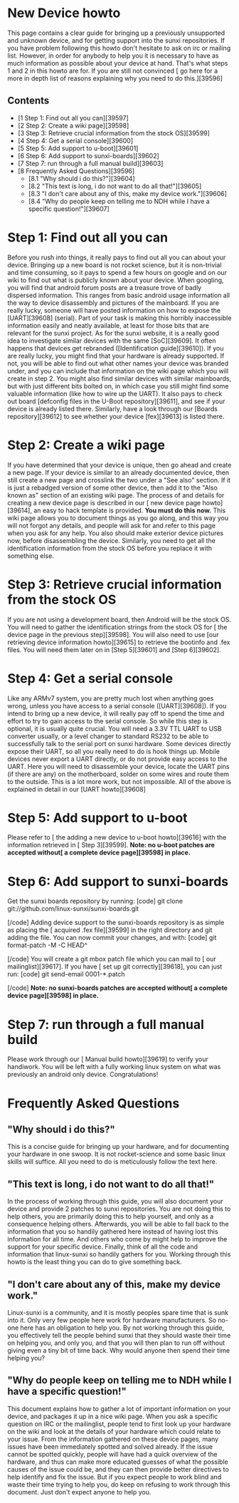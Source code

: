 # New Device howto
This page contains a clear guide for bringing up a previously unsupported and unknown device, and for getting support into the sunxi repositories. 
If you have problem following this howto don't hesitate to ask on irc or mailing list. However, in order for anybody to help you it is necessary to have as much information as possible about your device at hand. That's what steps 1 and 2 in this howto are for. 
If you are still not convinced [ go here for a more in depth list of reasons explaining why you need to do this.][39596]
## Contents
  * [1 Step 1: Find out all you can][39597]
  * [2 Step 2: Create a wiki page][39598]
  * [3 Step 3: Retrieve crucial information from the stock OS][39599]
  * [4 Step 4: Get a serial console][39600]
  * [5 Step 5: Add support to u-boot][39601]
  * [6 Step 6: Add support to sunxi-boards][39602]
  * [7 Step 7: run through a full manual build][39603]
  * [8 Frequently Asked Questions][39596]
    * [8.1 "Why should i do this?"][39604]
    * [8.2 "This text is long, i do not want to do all that!"][39605]
    * [8.3 "I don't care about any of this, make my device work."][39606]
    * [8.4 "Why do people keep on telling me to NDH while I have a specific question!"][39607]

# Step 1: Find out all you can
Before you rush into things, it really pays to find out all you can about your device. Bringing up a new board is not rocket science, but it is non-trivial and time consuming, so it pays to spend a few hours on google and on our wiki to find out what is publicly known about your device. 
When googling, you will find that android forum posts are a treasure trove of badly dispersed information. This ranges from basic android usage information all the way to device disassembly and pictures of the mainboard. If you are really lucky, someone will have posted information on how to expose the [UART][39608] (serial). Part of your task is making this horribly inaccessible information easily and neatly available, at least for those bits that are relevant for the sunxi project. 
As for the sunxi website, it is a really good idea to investigate similar devices with the same [SoC][39609]. It often happens that devices get rebranded ([Identification guide][39610]). If you are really lucky, you might find that your hardware is already supported. If not, you will be able to find out what other names your device was branded under, and you can include that information on the wiki page which you will create in step 2. You might also find similar devices with similar mainboards, but with just different bits bolted on, in which case you still might find some valuable information (like how to wire up the UART). 
It also pays to check out board [defconfig files in the U-Boot repository][39611], and see if your device is already listed there. Similarly, have a look through our [Boards repository][39612] to see whether your device [fex][39613] is listed there. 
# Step 2: Create a wiki page
If you have determined that your device is unique, then go ahead and create a new page. If your device is similar to an already documented device, then still create a new page and crosslink the two under a "See also" section. If it is just a rebadged version of some other device, then add it to the "Also known as" section of an existing wiki page. 
The process of and details for creating a new device page is described in our [ new device page howto][39614], an easy to hack template is provided. 
**You must do this now.** This wiki page allows you to document things as you go along, and this way you will not forgot any details, and people will ask for and refer to this page when you ask for any help. You also should make exterior device pictures now, before disassembling the device. Similarly, you need to get all the identification information from the stock OS before you replace it with something else. 
# Step 3: Retrieve crucial information from the stock OS
If you are not using a development board, then Android will be the stock OS. You will need to gather the identification strings from the stock OS for [ the device page in the previous step][39598]. 
You will also need to use [our retrieving device information howto][39615] to retrieve the bootinfo and .fex files. You will need them later on in [Step 5][39601] and [Step 6][39602]. 
# Step 4: Get a serial console
Like any ARMv7 system, you are pretty much lost when anything goes wrong, unless you have access to a serial console ([UART][39608]). If you intend to bring up a new device, it will really pay off to spend the time and effort to try to gain access to the serial console. So while this step is optional, it is usually quite crucial. 
You will need a 3.3V TTL UART to USB converter usually, or a level changer to standard RS232 to be able to successfully talk to the serial port on sunxi hardware. 
Some devices directly expose their UART, so all you really need to do is hook things up. Mobile devices never export a UART directly, or do not provide easy access to the UART. Here you will need to disassemble your device, locate the UART pins (if there are any) on the motherboard, solder on some wires and route them to the outside. This is a lot more work, but not impossible. 
All of the above is explained in detail in our [UART howto][39608]
# Step 5: Add support to u-boot
Please refer to [ the adding a new device to u-boot howto][39616] with the information retrieved in [ Step 3][39599]. 
**Note: no u-boot patches are accepted without[ a complete device page][39598] in place.**
# Step 6: Add support to sunxi-boards
Get the sunxi boards repository by running: 
[code] 
    git clone git://github.com/linux-sunxi/sunxi-boards.git
    
[/code]
Adding device support to the sunxi-boards repository is as simple as placing the [ acquired .fex file][39599] in the right directory and git adding the file. 
You can now commit your changes, and with: 
[code] 
    git format-patch -M -C HEAD^
    
[/code]
You will create a git mbox patch file which you can mail to [ our mailinglist][39617]. If you have [ set up git correctly][39618], you can just run: 
[code] 
    git send-email 0001-*.patch
    
[/code]
**Note: no sunxi-boards patches are accepted without[ a complete device page][39598] in place.**
# Step 7: run through a full manual build
Please work through our [ Manual build howto][39619] to verify your handiwork. 
You will be left with a fully working linux system on what was previously an android only device. Congratulations! 
# Frequently Asked Questions
## "Why should i do this?"
This is a concise guide for bringing up your hardware, and for documenting your hardware in one swoop. It is not rocket-science and some basic linux skills will suffice. All you need to do is meticulously follow the text here. 
## "This text is long, i do not want to do all that!"
In the process of working through this guide, you will also document your device and provide 2 patches to sunxi repositories. You are not doing this to help others, you are primarily doing this to help yourself, and only as a consequence helping others. Afterwards, you will be able to fall back to the information that you so handily gathered here instead of having lost this information for all time. And others who come by might help to improve the support for your specific device. 
Finally, think of all the code and information that linux-sunxi so handily gathers for you. Working through this howto is the least thing you can do to give something back. 
## "I don't care about any of this, make my device work."
Linux-sunxi is a community, and it is mostly peoples spare time that is sunk into it. Only very few people here work for hardware manufacturers. So no-one here has an obligation to help you. 
By not working through this guide, you effectively tell the people behind sunxi that they should waste their time on helping you, and only you, and that you will then plan to run off without giving even a tiny bit of time back. Why would anyone then spend their time helping you? 
## "Why do people keep on telling me to NDH while I have a specific question!"
This document explains how to gather a lot of important information on your device, and packages it up in a nice wiki page. When you ask a specific question on IRC or the mailinglist, people tend to first look up your hardware on the wiki and look at the details of your hardware which could relate to your issue. From the information gathered on these device pages, many issues have been immediately spotted and solved already. If the issue cannot be spotted quickly, people will have had a quick overview of the hardware, and thus can make more educated guesses of what the possible causes of the issue could be, and they can then provide better directives to help identify and fix the issue. 
But if you expect people to work blind and waste their time trying to help you, do keep on refusing to work through this document. Just don't expect anyone to help you.
